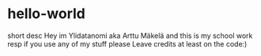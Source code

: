 # hello-world
short desc
Hey im Ylidatanomi aka Arttu Mäkelä and this is my school work resp
if you use any of my stuff please Leave credits at least on the code:)
